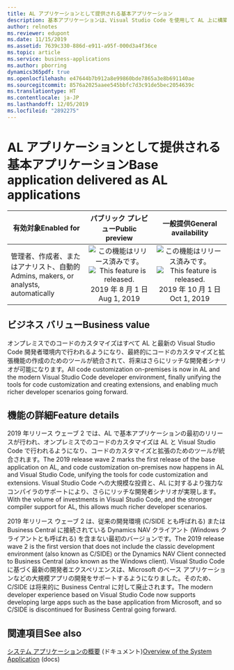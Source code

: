 ```yaml
---
title: AL アプリケーションとして提供される基本アプリケーション
description: 基本アプリケーションは、Visual Studio Code を使用して AL 上に構築されたシステム、基盤、コア アプリとして提供されます。
author: relnotes
ms.reviewer: edupont
ms.date: 11/15/2019
ms.assetid: 7639c330-886d-e911-a95f-000d3a4f36ce
ms.topic: article
ms.service: business-applications
ms.author: pborring
dynamics365pdf: true
ms.openlocfilehash: e47644b7b912a8e99860bde7865a3e8b691140ae
ms.sourcegitcommit: 8576a2025aaee545bbfc7d3c91de5bec2054639c
ms.translationtype: HT
ms.contentlocale: ja-JP
ms.lasthandoff: 12/05/2019
ms.locfileid: "2892275"
---
```

# <a name="base-application-delivered-as-al-applications"></a><span data-ttu-id="d47f4-103">AL アプリケーションとして提供される基本アプリケーション</span><span class="sxs-lookup"><span data-stu-id="d47f4-103">Base application delivered as AL applications</span></span>


| <span data-ttu-id="d47f4-104">有効対象</span><span class="sxs-lookup"><span data-stu-id="d47f4-104">Enabled for</span></span>    |  <span data-ttu-id="d47f4-105">パブリック プレビュー</span><span class="sxs-lookup"><span data-stu-id="d47f4-105">Public preview</span></span> | <span data-ttu-id="d47f4-106">一般提供</span><span class="sxs-lookup"><span data-stu-id="d47f4-106">General availability</span></span> | 
| ---------- | :----------: |:----------: |
|<span data-ttu-id="d47f4-107">管理者、作成者、またはアナリスト、自動的</span><span class="sxs-lookup"><span data-stu-id="d47f4-107">Admins, makers, or analysts, automatically</span></span>|<span data-ttu-id="d47f4-108">![この機能はリリース済みです。](/dynamics365-release-plan/media/green-checkmark.png "この機能はリリース済みです。")</span><span class="sxs-lookup"><span data-stu-id="d47f4-108">![This feature is released.](/dynamics365-release-plan/media/green-checkmark.png "This feature is released.")</span></span> <span data-ttu-id="d47f4-109">2019 年 8 月 1 日</span><span class="sxs-lookup"><span data-stu-id="d47f4-109">Aug 1, 2019</span></span>| <span data-ttu-id="d47f4-110">![この機能はリリース済みです。](/dynamics365-release-plan/media/green-checkmark.png "この機能はリリース済みです。")</span><span class="sxs-lookup"><span data-stu-id="d47f4-110">![This feature is released.](/dynamics365-release-plan/media/green-checkmark.png "This feature is released.")</span></span> <span data-ttu-id="d47f4-111">2019 年 10 月 1 日</span><span class="sxs-lookup"><span data-stu-id="d47f4-111">Oct 1, 2019</span></span>|


## <a name="business-value"></a><span data-ttu-id="d47f4-112">ビジネス バリュー</span><span class="sxs-lookup"><span data-stu-id="d47f4-112">Business value</span></span>
<!-- bv start -->
<span data-ttu-id="d47f4-113">オンプレミスでのコードのカスタマイズはすべて AL と最新の Visual Studio Code 開発者環境内で行われるようになり、最終的にコードのカスタマイズと拡張機能の作成のためのツールが統合されて、将来はさらにリッチな開発者シナリオが可能になります。</span><span class="sxs-lookup"><span data-stu-id="d47f4-113">All code customization on-premises is now in AL and the modern Visual Studio Code developer environment, finally unifying the tools for code customization and creating extensions, and enabling much richer developer scenarios going forward.</span></span>
<!-- bv end -->



## <a name="feature-details"></a><span data-ttu-id="d47f4-114">機能の詳細</span><span class="sxs-lookup"><span data-stu-id="d47f4-114">Feature details</span></span>
<!--feature detail start -->
<span data-ttu-id="d47f4-115">2019 年リリース ウェーブ 2 では、AL で基本アプリケーションの最初のリリースが行われ、オンプレミスでのコードのカスタマイズは AL と Visual Studio Code で行われるようになり、コードのカスタマイズと拡張のためのツールが統合されます。</span><span class="sxs-lookup"><span data-stu-id="d47f4-115">The 2019 release wave 2 marks the first release of the base application on AL, and code customization on-premises now happens in AL and Visual Studio Code, unifying the tools for code customization and extensions.</span></span> <span data-ttu-id="d47f4-116">Visual Studio Code への大規模な投資と、AL に対するより強力なコンパイラのサポートにより、さらにリッチな開発者シナリオが実現します。</span><span class="sxs-lookup"><span data-stu-id="d47f4-116">With the volume of investments in Visual Studio Code, and the stronger compiler support for AL, this allows much richer developer scenarios.</span></span> 

<span data-ttu-id="d47f4-117">2019 年リリース ウェーブ 2 は、従来の開発環境 (C/SIDE とも呼ばれる) または Business Central に接続されている Dynamics NAV クライアント (Windows クライアントとも呼ばれる) を含まない最初のバージョンです。</span><span class="sxs-lookup"><span data-stu-id="d47f4-117">The 2019 release wave 2 is the first version that does not include the classic development environment (also known as C/SIDE) or the Dynamics NAV Client connected to Business Central (also known as the Windows client).</span></span> <span data-ttu-id="d47f4-118">Visual Studio Code に基づく最新の開発者エクスペリエンスは、Microsoft のベース アプリケーションなどの大規模アプリの開発をサポートするようになりました。そのため、C/SIDE は将来的に Business Central に対して廃止されます。</span><span class="sxs-lookup"><span data-stu-id="d47f4-118">The modern developer experience based on Visual Studio Code now supports developing large apps such as the base application from Microsoft, and so C/SIDE is discontinued for Business Central going forward.</span></span>
<!--feature detail end -->










## <a name="see-also"></a><span data-ttu-id="d47f4-119">関連項目</span><span class="sxs-lookup"><span data-stu-id="d47f4-119">See also</span></span>

<span data-ttu-id="d47f4-120">[システム アプリケーションの概要](https://docs.microsoft.com/dynamics365/business-central/dev-itpro/developer/devenv-system-application-overview) (ドキュメント)</span><span class="sxs-lookup"><span data-stu-id="d47f4-120">[Overview of the System Application](https://docs.microsoft.com/dynamics365/business-central/dev-itpro/developer/devenv-system-application-overview) (docs)</span></span>
